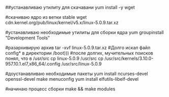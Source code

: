 ##устанавливаю утилиту для скачавани
yum install -y wget

#скачиваю ядро из ветки stable
wget cdn.kernel.org/pub/linux/kernel/v5.x/linux-5.0.9.tar.xz

#устанавливаю необходимые утилиты для сборки ядра
yum groupinstall "Development Tools"

#разархивирую архив
tar -xvf linux-5.0.9.tar.xz
#Долго искал файл config* в директории /boot)))
#после долгих, мучительных поисков понял, что в /usr/src
cp linux-5.0.9 /usr/src
cp /usr/src/kernels/3.10.0-957.10.1.el7,x86_64/.config /usr/src/linux-5.0.9

#доустанавливаю необходимые пакеты
yum install ncurses-devel openssl-devel 
make menuconfig
yum install elfutils-libelf-devel

#начинаю процесс сборки
make && make modules


